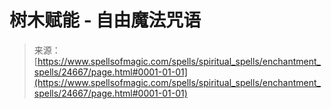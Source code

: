 <!--yml

category: 未分类

date: 2024-06-12 19:10:48

-->

# 树木赋能 - 自由魔法咒语

> 来源：[https://www.spellsofmagic.com/spells/spiritual_spells/enchantment_spells/24667/page.html#0001-01-01](https://www.spellsofmagic.com/spells/spiritual_spells/enchantment_spells/24667/page.html#0001-01-01)
